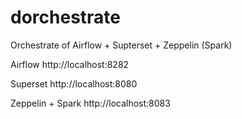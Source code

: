 # dorchestrate

Orchestrate of Airflow + Supterset + Zeppelin (Spark)

Airflow
http://localhost:8282

Superset
http://localhost:8080

Zeppelin + Spark
http://localhost:8083
